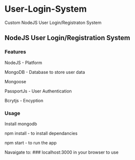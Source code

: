 # User-Login-System
Custom NodeJS User Login/Registraton System


## NodeJS User Login/Registration System



### Features

NodeJS - Platform

MongoDB - Database to store user data

Mongoose

PassportJs - User Authentication

Bcrytjs - Encyption

### Usage

Install mongodb

npm install -  to install dependancies

npm start - to run the app

Navaigate to: ### localhost:3000 in your browser to use



